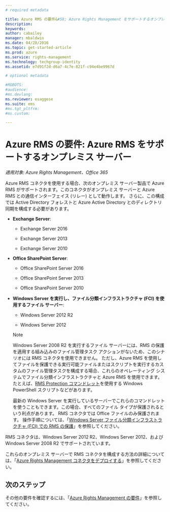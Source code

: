 ```yaml
---
# required metadata

title: Azure RMS の要件&#58; Azure Rights Management をサポートするオンプレミス サーバー | Azure RMS
description:
keywords:
author: cabailey
manager: mbaldwin
ms.date: 04/28/2016
ms.topic: get-started-article
ms.prod: azure
ms.service: rights-management
ms.technology: techgroup-identity
ms.assetid: e7d91f2d-d6a7-4c7e-821f-c94e4be9967d

# optional metadata

#ROBOTS:
#audience:
#ms.devlang:
ms.reviewer: esaggese
ms.suite: ems
#ms.tgt_pltfrm:
#ms.custom:

---
```



# Azure RMS の要件: Azure RMS をサポートするオンプレミス サーバー

*適用対象: Azure Rights Management、Office 365*

Azure RMS コネクタを使用する場合、次のオンプレミス サーバー製品で Azure RMS がサポートされます。このコネクタがオンプレミス サーバーと Azure RMS との通信インターフェイス (リレー) として動作します。 さらに、この構成では Active Directory フォレストと Azure Active Directory とのディレクトリ同期を構成する必要があります。

-   **Exchange Server**:

    -   Exchange Server 2016

    -   Exchange Server 2013

    -   Exchange Server 2010

-   **Office SharePoint Server**:

    -   Office SharePoint Server 2016

    -   Office SharePoint Server 2013

    -   Office SharePoint Server 2010

-   **Windows Server を実行し、ファイル分類インフラストラクチャ (FCI) を使用するファイル サーバー**:

    -   Windows Server 2012 R2

    -   Windows Server 2012

    > [!NOTE]
    > Windows Server 2008 R2 を実行するファイル サーバーには、RMS の保護を適用する組み込みのファイル管理タスク アクションがないため、このシナリオには RMS コネクタを使用できません。 ただし、Azure RMS を使用してファイルを保護できる実行可能ファイルまたはスクリプトを実行するカスタムのファイル管理タスクを構成する場合、これらのオペレーティング システムでファイル分類インフラストラクチャと Azure RMS を使用できます。 たとえば、[RMS Protection コマンドレット](https://msdn.microsoft.com/library/azure/mt433195.aspx)を使用する Windows PowerShell スクリプトなどがあります。
    > 
    > 最新の Windows Server を実行しているサーバーでこれらのコマンドレットを使うこともできます。この場合、すべてのファイル タイプが保護されるという利点があります。 RMS コネクタでは Office ファイルのみ保護されます。 操作手順については、「[Windows Server ファイル分類インフラストラクチャ &#40;FCI&#41; での RMS の保護](../rms-client/configure-fci.md)」を参照してください。

RMS コネクタは、Windows Server 2012 R2、Windows Server 2012、および Windows Server 2008 R2 でサポートされています。

これらのオンプレミス サーバーで RMS コネクタを構成する方法の詳細については、「[Azure Rights Management コネクタをデプロイする](../deploy-use/deploy-rms-connector.md)」を参照してください。

## 次のステップ
その他の要件を確認するには、「[Azure Rights Management の要件](requirements-azure-rms.md)」を参照してください。


<!--HONumber=May16_HO2-->


